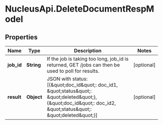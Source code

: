 # NucleusApi.DeleteDocumentRespModel

## Properties
Name | Type | Description | Notes
------------ | ------------- | ------------- | -------------
**job_id** | **String** | If the job is taking too long, job_id is returned, GET /jobs can then be used to poll for results. | [optional] 
**result** | **Object** | JSON with status: [{\&quot;doc_id\&quot;: doc_id1, \&quot;status\&quot;: \&quot;deleted\&quot;}, {\&quot;doc_id\&quot;: doc_id2, \&quot;status\&quot;: \&quot;deleted\&quot;}] | [optional] 


